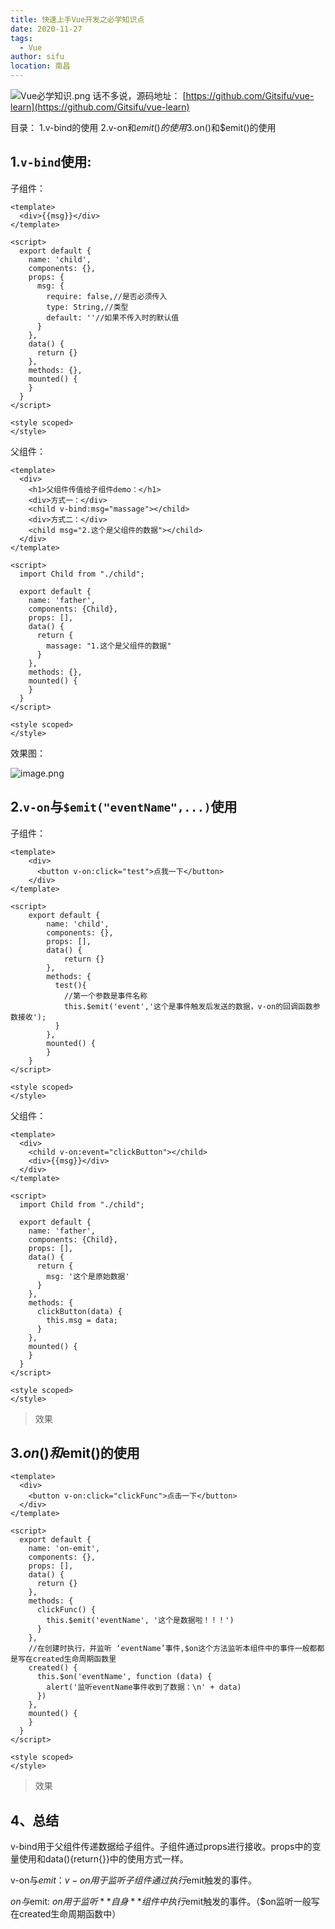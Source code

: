 ```yaml
---
title: 快速上手Vue开发之必学知识点
date: 2020-11-27
tags: 
  - Vue
author: sifu
location: 南昌
---
```


![Vue必学知识.png](https://upload-images.jianshu.io/upload_images/5011280-2e11233a7365cd82.png?imageMogr2/auto-orient/strip%7CimageView2/2/w/1240)
话不多说，源码地址： [https://github.com/Gitsifu/vue-learn](https://github.com/Gitsifu/vue-learn)

目录：
1.v-bind的使用
2.v-on和$emit()的使用
3.$on()和$emit()的使用

## 1.`v-bind`使用:
子组件：
``` vue
<template>
  <div>{{msg}}</div>
</template>

<script>
  export default {
    name: 'child',
    components: {},
    props: {
      msg: {
        require: false,//是否必须传入
        type: String,//类型
        default: ''//如果不传入时的默认值
      }
    },
    data() {
      return {}
    },
    methods: {},
    mounted() {
    }
  }
</script>

<style scoped>
</style>
```
父组件：
``` vue
<template>
  <div>
    <h1>父组件传值给子组件demo：</h1>
    <div>方式一：</div>
    <child v-bind:msg="massage"></child>
    <div>方式二：</div>
    <child msg="2.这个是父组件的数据"></child>
  </div>
</template>

<script>
  import Child from "./child";

  export default {
    name: 'father',
    components: {Child},
    props: [],
    data() {
      return {
        massage: "1.这个是父组件的数据"
      }
    },
    methods: {},
    mounted() {
    }
  }
</script>

<style scoped>
</style>
```
效果图：

![image.png](https://upload-images.jianshu.io/upload_images/5011280-9d24fd5ccdae21b5.png?imageMogr2/auto-orient/strip%7CimageView2/2/w/1240)

## 2.`v-on`与`$emit("eventName",...)`使用
子组件：
``` vue
<template>
    <div>
      <button v-on:click="test">点我一下</button>
    </div>
</template>

<script>
    export default {
        name: 'child',
        components: {},
        props: [],
        data() {
            return {}
        },
        methods: {
          test(){
            //第一个参数是事件名称
            this.$emit('event','这个是事件触发后发送的数据，v-on的回调函数参数接收');
          }
        },
        mounted() {
        }
    }
</script>

<style scoped>
</style>
```
父组件：
``` vue
<template>
  <div>
    <child v-on:event="clickButton"></child>
    <div>{{msg}}</div>
  </div>
</template>

<script>
  import Child from "./child";

  export default {
    name: 'father',
    components: {Child},
    props: [],
    data() {
      return {
        msg: '这个是原始数据'
      }
    },
    methods: {
      clickButton(data) {
        this.msg = data;
      }
    },
    mounted() {
    }
  }
</script>

<style scoped>
</style>
```
> 效果

<ClientOnly>
  <demo-father></demo-father>
</ClientOnly>

##  3.$on()和$emit()的使用
``` vue
<template>
  <div>
    <button v-on:click="clickFunc">点击一下</button>
  </div>
</template>

<script>
  export default {
    name: 'on-emit',
    components: {},
    props: [],
    data() {
      return {}
    },
    methods: {
      clickFunc() {
        this.$emit('eventName', '这个是数据啦！！！')
      }
    },
    //在创建时执行，并监听 ‘eventName’事件,$on这个方法监听本组件中的事件一般都都是写在created生命周期函数里
    created() {
      this.$on('eventName', function (data) {
        alert('监听eventName事件收到了数据：\n' + data)
      })
    },
    mounted() {
    }
  }
</script>

<style scoped>
</style>
```
> 效果

<ClientOnly>
  <on-emit></on-emit>
</ClientOnly>

## 4、总结

v-bind用于父组件传递数据给子组件。子组件通过props进行接收。props中的变量使用和data(){return{}}中的使用方式一样。

v-on与$emit：
v-on用于监听子组件通过执行$emit触发的事件。

$on与$emit:
$on用于监听**自身**组件中执行$emit触发的事件。（$on监听一般写在created生命周期函数中）


<Vssue :title="$title" />
